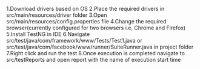 1.Download drivers based on OS
2.Place the required drivers in src/main/resources/driver folder
3.Open src/main/resources/config.properties file
4.Change the required browser(currently configured for two browsers i.e, Chrome and Firefox)
5.Install TestNG in IDE
6.Navigate src/test/java/com/framework/www/Tests/Test1.java or src/test/java/com/facebook/www/runner/SuiteRunner.java in project folder
7.Right click and run the test
8.Once execution is completed navigate to src/testReports and open report with the name of execution start time